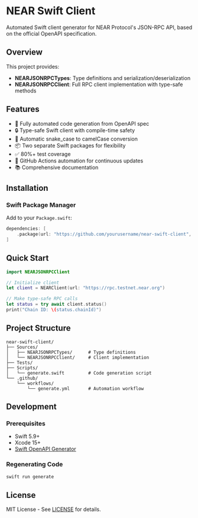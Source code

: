 # NEAR Swift Client

Automated Swift client generator for NEAR Protocol's JSON-RPC API, based on the official OpenAPI specification.

## Overview

This project provides:
- **NEARJSONRPCTypes**: Type definitions and serialization/deserialization
- **NEARJSONRPCClient**: Full RPC client implementation with type-safe methods

## Features

- 🚀 Fully automated code generation from OpenAPI spec
- 🔒 Type-safe Swift client with compile-time safety
- 🐍 Automatic snake_case to camelCase conversion
- 📦 Two separate Swift packages for flexibility
- ✅ 80%+ test coverage
- 🤖 GitHub Actions automation for continuous updates
- 📚 Comprehensive documentation

## Installation

### Swift Package Manager

Add to your `Package.swift`:

```swift
dependencies: [
    .package(url: "https://github.com/yourusername/near-swift-client", from: "1.0.0")
]
```

## Quick Start

```swift
import NEARJSONRPCClient

// Initialize client
let client = NEARClient(url: "https://rpc.testnet.near.org")

// Make type-safe RPC calls
let status = try await client.status()
print("Chain ID: \(status.chainId)")
```

## Project Structure

```
near-swift-client/
├── Sources/
│   ├── NEARJSONRPCTypes/      # Type definitions
│   └── NEARJSONRPCClient/     # Client implementation
├── Tests/
├── Scripts/
│   └── generate.swift         # Code generation script
└── .github/
    └── workflows/
        └── generate.yml       # Automation workflow
```

## Development

### Prerequisites

- Swift 5.9+
- Xcode 15+
- [Swift OpenAPI Generator](https://github.com/apple/swift-openapi-generator)

### Regenerating Code

```bash
swift run generate
```

## License

MIT License - See [LICENSE](LICENSE) for details.
